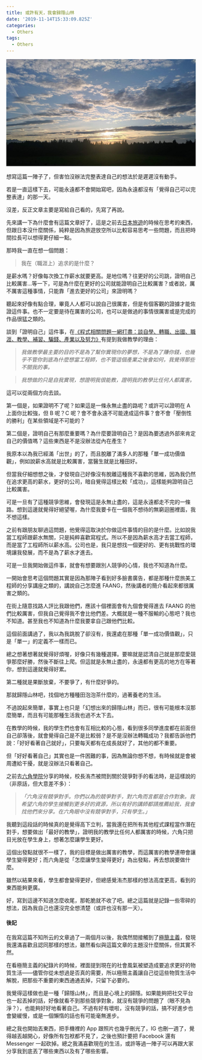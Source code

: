 ```yaml
---
title: 或許有天，我會歸隱山林
date: '2019-11-14T15:33:09.825Z'
categories:
  - Others
tags:
  - Others
---
```


![](/img/someday-i-will-a5aede6d30e2/1__6uEL3V6WSq44IFEVRhGFow.jpeg)

想寫這篇一陣子了，但害怕沒辦法完整表達自己的想法於是遲遲沒有動手。

若是一直這樣下去，可能永遠都不會開始寫吧，因為永遠都沒有「覺得自己可以完整表達」的那一天。

沒差，反正文章主要是寫給自己看的，先寫了再說。

先來講一下為什麼會有這篇文章好了，這是之前去[日本旅遊](https://medium.com/@hulitw/travel-part1-46e50a306467)的時候在思考的東西，但跟日本沒什麼關係，純粹是因為旅遊放空所以比較容易思考一些問題，而且把時間拉長可以想得更仔細一點。

那時我一直在想一個問題：

> 我在（職涯上）追求的是什麼？

是薪水嗎？好像每次換工作薪水就要更高。是地位嗎？往更好的公司跳，證明自己比較厲害…等一下，可是為什麼在更好的公司就能證明自己比較厲害？或者說，厲不厲害這種事情，只能靠「進去更好的公司」來證明嗎？

聽起來好像有點合理，畢竟人人都可以說自己很厲害，但是有個客觀的證據才能佐證這件事。也不一定要是待在厲害的公司，也可以是做過的事情很厲害或是完成的作品很猛之類的。

談到「證明自己」這件事，在[《程式相關問題一網打盡：談自學、轉職、出國、職涯、教學、補習、騙錢、產業以及努力》](https://medium.com/hulis-blog/qa-be72946f0b23)有提到我做教學的理由：

> _我做教學最主要的目的不是為了幫你實現你的夢想，不是為了賺你錢，也幾乎不管你到底為什麼想當工程師，也不管這個產業之後會如何，我覺得那些不關我的事。_

> _我想做的只是自我實現，想證明我很能教，證明我的教學比任何人都厲害。_

這可以從兩個方向去談。

第一個是，如果證明不了呢？如果這是一條永無止盡的路呢？或許可以證明在 A 上面你比較強，但 B 呢？C 呢？會不會永遠不可能達成這件事？會不會「壓倒性的勝利」在某些領域是不可能的？

第二個是，證明自己有那麼重要嗎？為什麼要證明自己？是因為要透過外部來肯定自己的價值嗎？這些東西是不是沒辦法從內在產生？

我原本以為我已經滿「出世」的了，而且脫離了滿多人的那種「單一成功價值觀」，例如說薪水高就是比較厲害，當醫生就是比種田好。

但當我仔細想想之後，才發現自己好像沒有脫離這種我不喜歡的思維，因為我仍然在追求更高的薪水，更好的公司，暗自覺得這樣比較「成功」，這樣能夠證明自己比較厲害。

可是一旦有了這種競爭思維，會發現這是永無止盡的，這是永遠都走不完的一條路。想到這邊就覺得好絕望喔，為什麼我要卡在一個我不想待的無窮迴圈裡面，我不想這樣。

之前有跟朋友聊過這問題，他覺得這取決於你做這件事情的目的是什麼。比如說我當工程師跟薪水無關，只是純粹喜歡寫程式。所以不是因為薪水高才去當工程師，而是當了工程師所以薪水高。公司也是，我只是想找一個更好的、更有挑戰性的環境讓我發展，而不是為了薪水才進去。

可是一旦我開始做這件事，就會有想要跟別人競爭的心情，我也不知道為什麼。

一開始會思考這個問題其實是因為那陣子看到好多臉書廣告，都是那種什麼旅美工程師的分享講座之類的，講說自己怎麼進 FAANG，然後講者的簡介看起來都很厲害之類的。

在街上隨意找路人評比我跟他們，應該十個裡面會有九個會覺得進去 FAANG 的他們比較厲害，但我自己覺得我不會比他們差。大概就是一種不服輸的心態吧？我也不知道。甚至我也不知道為什麼我要拿自己跟他們比較。

這個前面講過了，我以為我跳脫了卻沒有，我還處在那種「單一成功價值觀」，只是「單一」的定義不一樣而已。

總之想著想著就覺得好煩喔，好像只有幾種選擇。要嘛就是認清自己就是那麼愛競爭那麼好勝，然後不斷往上爬。但這就是永無止盡的，永遠都有更高的地方在等著你，想到這邊就覺得好累。

第二種就是果斷放棄，不要爭了，有什麼好爭的。

那就歸隱山林吧，找個地方種種田泡泡茶什麼的，過著養老的生活。

不過說起來簡單，事實上也只是「幻想出來的歸隱山林」而已，很有可能根本沒那麼簡單，而且有可能那種生活我也過不太下去。

在教學的時候，我的學生們也會有互相比較的心態，看到很多同學進度都在前面但自己卻落後，就會覺得自己是不是比較弱？是不是沒辦法轉職成功？我都告訴他們說：「好好看著自己就好」，只要每天都有在成長就好了，其他的都不重要。

但「好好看著自己」其實也是一件困難的事，因為無論你想不想，有時候就是會被周遭給干擾，就是沒辦法只看著自己。

之前去[六角學院](https://www.hexschool.com)分享的時候，校長洧杰被問到關於競爭對手的看法時，是這樣說的（非原話，但大意差不多）：

> _「六角沒有競爭對手。你們以為的競爭對手，對六角而言都是合作對象。我希望六角的學生接觸到更多好的資源，所以有好的講師都請推薦給我，我會找他們來分享。在六角眼中沒有競爭對手，只有學生。」_

我聽到這段話的時候真的是覺得高下立判，當我還在把所有其他程式課程當作潛在對手，想要做出「最好的教學」，證明我的教學比任何人都厲害的時候，六角只把目光放在學生身上，想著怎麼讓學生更好。

這個出發點就很不一樣了，我的目標是做出厲害的教學，而這厲害的教學連帶會讓學生變得更好；而六角是從「怎麼讓學生變得更好」為出發點，再去想說要做什麼。

雖然以結果來看，學生都會變得更好，但總感覺洧杰那樣的想法高度更高，看到的東西能夠更廣。

好，寫到這邊不知道怎麼收尾，那乾脆就不收了吧。總之這篇就是記錄一些零碎的想法，因為我自己也還沒完全想清楚（或許也沒有那一天）。

#### 後記

在我寫這篇不知所云的文章過了一兩個月以後，我偶然間接觸到了[極簡主義](https://www.netflix.com/title/80114460)，發現我還滿喜歡且認同那樣的想法，雖然看似與這篇文章的主題沒什麼關係，但其實不然。

在看極簡主義的紀錄片的時候，裡面提到現在的社會風氣被塑造成要追求更好的物質生活——儘管你從未想過是否真的需要，所以極簡主義讓自己從這些物質生活中解脫，把那些不重要的東西通通丟掉，只留下必要的。

我覺得這樣做也是一種「歸隱山林」，而且是心境上的歸隱。如果能夠把社交平台也一起丟掉的話，好像就看不到那些競爭對象，就沒有競爭的問題了（眼不見為淨？），也能夠好好地看著自己。不過有好有壞啦，沒有競爭的話，搞不好進步也會變緩慢，或是一個懶惰的話也有可能毫無進步。

總之我也開始丟東西，把手機裡的 App 跟照片也幾乎刪光了，IG 也刪一週了，覺得越丟越開心，好像所有包袱都不見了，之後也預計要把 Facebook 還有 Messenger 一起砍掉。總之我滿喜歡現在的生活，或許等過一陣子可以再跟大家分享我到底丟了哪些東西以及有了哪些影響。